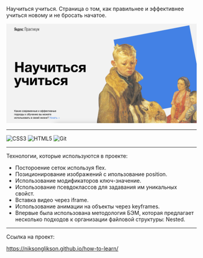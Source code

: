 Научиться учиться.
Страница о том, как правильнее и эффективнее учиться новому и не бросать начатое.

<img src='images/project.png'>

___________________________

![CSS3](https://img.shields.io/badge/css3-%231572B6.svg?style=for-the-badge&logo=css3&logoColor=white)
![HTML5](https://img.shields.io/badge/html5-%23E34F26.svg?style=for-the-badge&logo=html5&logoColor=white)
![Git](https://img.shields.io/badge/git-%23F05033.svg?style=for-the-badge&logo=git&logoColor=white)

___________________________

Технологии, которые используются в проекте:

- Постороение сеток используя flex.
- Позиционирование изображений с ипользование position.
- Использование модификаторов ключ-значение.
- Использование псевдоклассов для задавания им уникальных свойст.
- Вставка видео через iframe.
- Использование анимации на объекты через keyframes.
- Впервые была использована методология БЭМ, которая предлагает несколько подходов к организации  файловой структуры: Nested.

___________________________

Ссылка на проект:

https://niksonglikson.github.io/how-to-learn/
